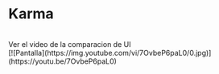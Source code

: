# Karma
<br>
Ver el video de la comparacion de UI <br>
[![Pantalla](https://img.youtube.com/vi/7OvbeP6paL0/0.jpg)](https://youtu.be/7OvbeP6paL0)
